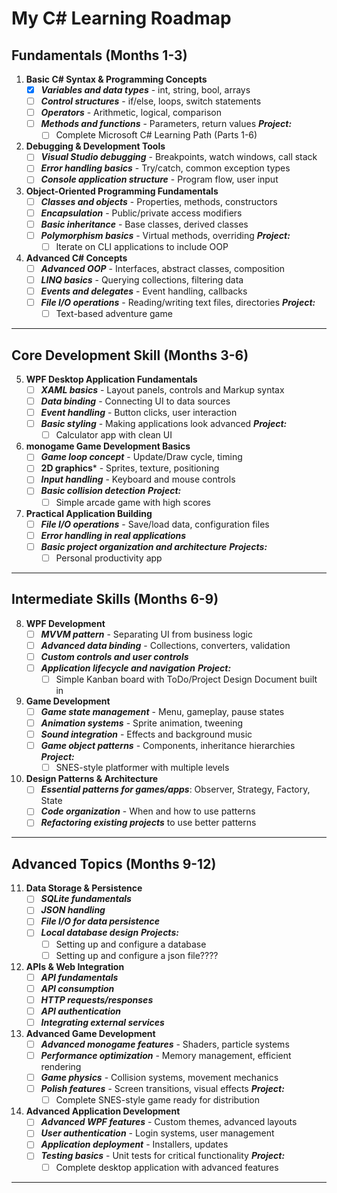 # My C# Learning Roadmap

## Fundamentals (Months 1-3)
1. **Basic C# Syntax & Programming Concepts**
	- [x] ***Variables and data types*** - int, string, bool, arrays
	- [ ] ***Control structures*** - if/else, loops, switch statements
	- [ ] ***Operators*** - Arithmetic, logical, comparison
	- [ ] ***Methods and functions*** - Parameters, return values
	***Project:***
		- [ ] Complete Microsoft C# Learning Path (Parts 1-6)
2. **Debugging & Development Tools**
	- [ ] ***Visual Studio debugging*** - Breakpoints, watch windows, call stack
	- [ ] ***Error handling basics*** - Try/catch, common exception types
	- [ ] ***Console application structure*** - Program flow, user input
3. **Object-Oriented Programming Fundamentals**
	- [ ] ***Classes and objects*** - Properties, methods, constructors
	- [ ] ***Encapsulation*** - Public/private access modifiers
	- [ ] ***Basic inheritance*** - Base classes, derived classes
	- [ ] ***Polymorphism basics*** - Virtual methods, overriding
	***Project:***
		- [ ] Iterate on CLI applications to include OOP
4. **Advanced C# Concepts**
	- [ ] ***Advanced OOP*** - Interfaces, abstract classes, composition
	- [ ] ***LINQ basics*** - Querying collections, filtering data
	- [ ] ***Events and delegates*** - Event handling, callbacks
	- [ ] ***File I/O operations*** - Reading/writing text files, directories
	***Project:***
		- [ ] Text-based adventure game
---
## Core Development Skill (Months 3-6)
5. **WPF Desktop Application Fundamentals**
	- [ ] ***XAML basics*** - Layout panels, controls and Markup syntax
	- [ ] ***Data binding*** - Connecting UI to data sources
	- [ ] ***Event handling*** - Button clicks, user interaction
	- [ ] ***Basic styling*** - Making applications look advanced
	***Project:***
		- [ ] Calculator app with clean UI
6. **monogame Game Development Basics**
	- [ ] ***Game loop concept*** - Update/Draw cycle, timing
	- [ ] **2D graphics*** - Sprites, texture, positioning
	- [ ] ***Input handling*** - Keyboard and mouse controls
	- [ ] ***Basic collision detection***
	***Project:***
		- [ ] Simple arcade game with high scores
7. **Practical Application Building**
	- [ ] ***File I/O operations*** - Save/load data, configuration files
	- [ ] ***Error handling in real applications***
	- [ ] ***Basic project organization and architecture***
	***Projects:***
		- [ ] Personal productivity app
---
## Intermediate Skills (Months 6-9)
8. **WPF Development**
	- [ ] ***MVVM pattern*** - Separating UI from business logic
	- [ ] ***Advanced data binding*** - Collections, converters, validation
	- [ ] ***Custom controls and user controls***
	- [ ] ***Application lifecycle and navigation***
	***Project:***
		- [ ] Simple Kanban board with ToDo/Project Design Document built in
9. **Game Development**
	- [ ] ***Game state management*** - Menu, gameplay, pause states
	- [ ] ***Animation systems*** - Sprite animation, tweening
	- [ ] ***Sound integration*** - Effects and background music
	- [ ] ***Game object patterns*** - Components, inheritance hierarchies
	***Project:***
		- [ ] SNES-style platformer with multiple levels
10. **Design Patterns & Architecture**
	- [ ] ***Essential patterns for games/apps***: Observer, Strategy, Factory, State
	- [ ] ***Code organization*** - When and how to use patterns
	- [ ] ***Refactoring existing projects*** to use better patterns
---
## Advanced Topics (Months 9-12)
11. **Data Storage & Persistence**
	- [ ] ***SQLite fundamentals***
	- [ ] ***JSON handling***
	- [ ] ***File I/O for data persistence***
	- [ ] ***Local database design***
	***Projects:***
		- [ ] Setting up and configure a database
		- [ ] Setting up and configure a json file????
12. **APIs & Web Integration**
	- [ ] ***API fundamentals***
	- [ ] ***API consumption***
	- [ ] ***HTTP requests/responses***
	- [ ] ***API authentication***
	- [ ] ***Integrating external services***
13. **Advanced Game Development**
	- [ ] ***Advanced monogame features*** - Shaders, particle systems
	- [ ] ***Performance optimization*** - Memory management, efficient rendering
	- [ ] ***Game physics*** - Collision systems, movement mechanics
	- [ ] ***Polish features*** - Screen transitions, visual effects
	***Project:***
		- [ ] Complete SNES-style game ready for distribution
14. **Advanced Application Development**
	- [ ] ***Advanced WPF features*** - Custom themes, advanced layouts
	- [ ] ***User authentication*** - Login systems, user management
	- [ ] ***Application deployment*** - Installers, updates
	- [ ] ***Testing basics*** - Unit tests for critical functionality
	***Project:***
		- [ ] Complete desktop application with advanced features
---
